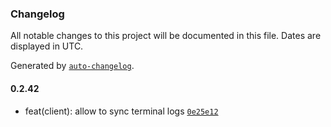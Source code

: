 ### Changelog

All notable changes to this project will be documented in this file. Dates are displayed in UTC.

Generated by [`auto-changelog`](https://github.com/CookPete/auto-changelog).

#### 0.2.42

- feat(client): allow to sync terminal logs [`0e25e12`](https://github.com/comfy-addons/comfyui-sdk/commit/0e25e12f2e90fb08e5fe23562052c818950d897d)
